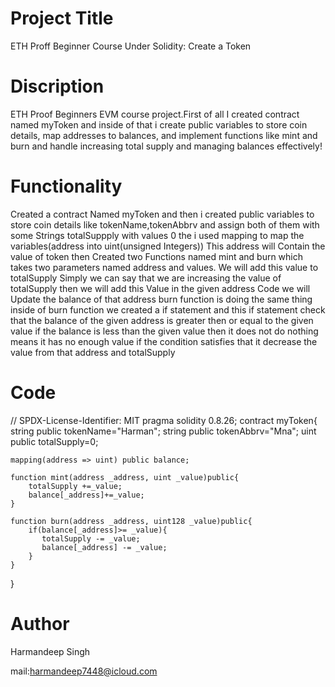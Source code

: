 # Project Title

ETH Proff Beginner Course Under Solidity:
Create a Token

# Discription

ETH Proof Beginners EVM course project.First of all I created contract named myToken and inside of that i create public variables to store coin details, map addresses to balances, and implement functions like mint and burn and handle increasing total supply and managing balances effectively!
# Functionality
Created a contract Named myToken and then i created public variables to store coin details like tokenName,tokenAbbrv and assign both of them with some Strings totalSuppply with values 0 the i used mapping to map the variables(address into uint(unsigned Integers)) This address will Contain the value of token
then Created two Functions named mint and burn which takes two parameters named address and values. We will add this value to totalSupply Simply we can say that we are increasing the value of totalSupply then we will add this Value in the given address
Code we will Update the balance of that address burn function is doing the same thing inside of burn function we created a if statement and this if statement check that the balance of the given address is greater then or equal to the given value if the balance is less than the given value then it does not do nothing means it has no enough value
if the condition satisfies that it decrease the value from that address and totalSupply
# Code
// SPDX-License-Identifier: MIT
pragma solidity 0.8.26;
contract myToken{
    string public tokenName="Harman";
    string public tokenAbbrv="Mna";
    uint public totalSupply=0;

    mapping(address => uint) public balance;

    function mint(address _address, uint _value)public{
        totalSupply +=_value;
        balance[_address]+=_value;
    }

    function burn(address _address, uint128 _value)public{
        if(balance[_address]>= _value){
           totalSupply -= _value;
           balance[_address] -= _value;
        }
    }
}
# Author
 Harmandeep Singh

 mail:harmandeep7448@icloud.com
